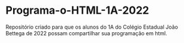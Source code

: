 # Programa-o-HTML-1A-2022
Repositório criado para que os alunos do 1A do Colégio Estadual João Bettega de 2022 possam compartilhar sua programação em html.
